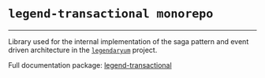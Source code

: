 # `legend-transactional monorepo`

---

Library used for the internal implementation of the saga pattern and event driven architecture in
the [`legendaryum`](https://www.legendaryum.com/) project.

Full documentation package: [legend-transactional](./packages/legend-transac/README.md)

